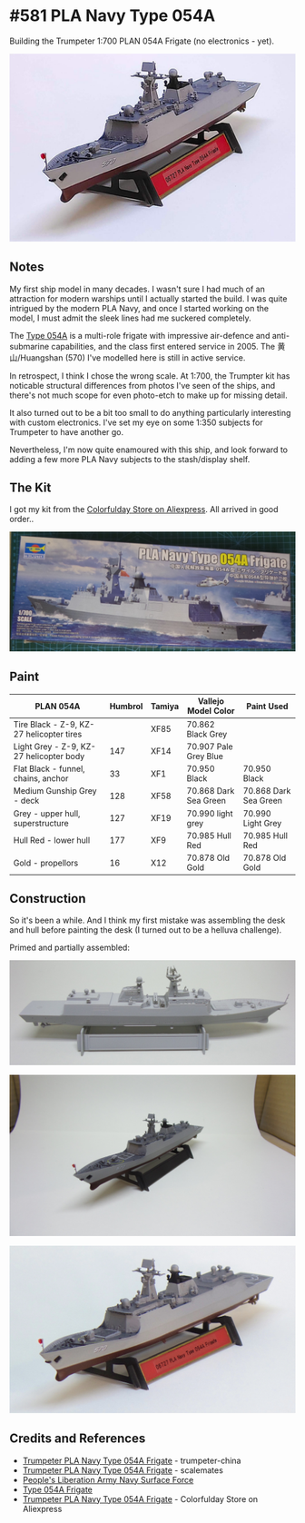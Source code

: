 # #581 PLA Navy Type 054A

Building the Trumpeter 1:700 PLAN 054A Frigate (no electronics - yet).

![Build](./assets/PLANType054A_build.jpg?raw=true)

## Notes

My first ship model in many decades. I wasn't sure I had much of an attraction for modern warships until I actually started the build.
I was quite intrigued by the modern PLA Navy, and once I started working on the model, I must admit the sleek lines had me suckered completely.

The [Type 054A](https://en.wikipedia.org/wiki/Type_054A_frigate) is a multi-role frigate with impressive air-defence and anti-submarine capabilities,
and the class first entered service in 2005.
The 黄山/Huangshan (570) I've modelled here is still in active service.

In retrospect, I think I chose the wrong scale. At 1:700, the Trumpter kit has noticable structural differences from photos I've seen of the ships, and there's not much scope for even photo-etch to make up for missing detail.

It also turned out to be a bit too small to do anything particularly interesting with custom electronics.
I've set my eye on some 1:350 subjects for Trumpeter to have another go.

Nevertheless, I'm now quite enamoured with this ship, and look forward to adding a few more PLA Navy subjects to the stash/display shelf.

## The Kit

I got my kit from the [Colorfulday Store on Aliexpress](https://www.aliexpress.com/item/4001315096301.html). All arrived in good order..

![kit_box](./assets/kit_box.jpg?raw=true)

## Paint

| PLAN 054A                                | Humbrol |Tamiya |Vallejo Model Color     | Paint Used                       |
|------------------------------------------|---------|-------|------------------------|----------------------------------|
| Tire Black - Z-9, KZ-27 helicopter tires |         | XF85  | 70.862 Black Grey      |                                  |
| Light Grey - Z-9, KZ-27 helicopter body  | 147     | XF14  | 70.907 Pale Grey Blue  |                                  |
| Flat Black - funnel, chains, anchor      | 33      | XF1   | 70.950 Black           | 70.950 Black                     |
| Medium Gunship Grey - deck               | 128     | XF58  | 70.868 Dark Sea Green  | 70.868 Dark Sea Green            |
| Grey - upper hull, superstructure        | 127     | XF19  | 70.990 light grey      | 70.990 Light Grey                |
| Hull Red - lower hull                    | 177     | XF9   | 70.985 Hull Red        | 70.985 Hull Red                  |
| Gold - propellors                        | 16      | X12   | 70.878 Old Gold        | 70.878 Old Gold                  |

## Construction

So it's been a while. And I think my first mistake was assembling the desk and hull before painting the desk (I turned out to be a helluva challenge).

Primed and partially assembled:

![build_01_primed](./assets/build_01_primed.jpg?raw=true)

![build_02_getting_there](./assets/build_02_getting_there.jpg?raw=true)

![build_03_done_for_now](./assets/build_03_done_for_now.jpg?raw=true)

## Credits and References

* [Trumpeter PLA Navy Type 054A Frigate](http://www.trumpeter-china.com/index.php?g=home&m=product&a=show&id=3519&l=en) - trumpeter-china
* [Trumpeter PLA Navy Type 054A Frigate](https://www.scalemates.com/kits/trumpeter-06727-pla-navy-type-054a-ff-1-700--1275839) - scalemates
* [People's Liberation Army Navy Surface Force](https://en.wikipedia.org/wiki/People%27s_Liberation_Army_Navy_Surface_Force)
* [Type 054A Frigate](https://en.wikipedia.org/wiki/Type_054A_frigate)
* [Trumpeter PLA Navy Type 054A Frigate](https://www.aliexpress.com/item/4001315096301.html) - Colorfulday Store on Aliexpress
